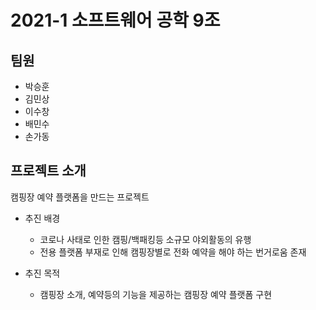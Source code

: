 # 2021-1 소프트웨어 공학 9조

## 팀원

* 박승훈
* 김민상
* 이수창
* 배민수
* 손가동

## 프로젝트 소개

캠핑장 예약 플랫폼을 만드는 프로젝트

- 추진 배경
  - 코로나 사태로 인한 캠핑/백패킹등 소규모 야외활동의 유행
  - 전용 플랫폼 부재로 인해 캠핑장별로 전화 예약을 해야 하는 번거로움 존재
 
- 추진 목적
  - 캠핑장 소개, 예약등의 기능을 제공하는 캠핑장 예약 플랫폼 구현
